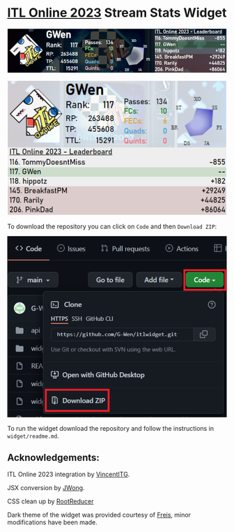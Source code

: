 # [ITL Online 2023](https://itl2023.groovestats.com) Stream Stats Widget 

![image](widget_dark.png)

![image](widget_light_vertical.png)

To download the repository you can click on `Code` and then `Download ZIP`:

![image](download.png)

To run the widget download the repository and follow the instructions in `widget/readme.md`.

## Acknowledgements:

ITL Online 2023 integration by [VincentITG](https://github.com/vlnguyen).

JSX conversion by [JWong](https://github.com/JonJWong).

CSS clean up by [RootReducer](https://github.com/stclairdaniel)

Dark theme of the widget was provided courtesy of [Freis](https://github.com/gab-santi), minor modifications have been made.
